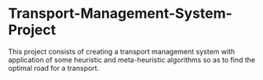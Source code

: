 # Transport-Management-System-Project
This project consists of creating a transport management system with application of some heuristic and meta-heuristic algorithms so as to find the optimal road for a transport.
